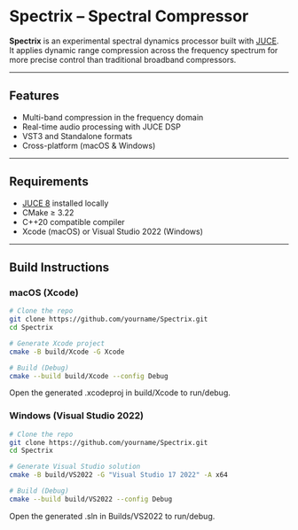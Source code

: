 # Spectrix – Spectral Compressor

**Spectrix** is an experimental spectral dynamics processor built with [JUCE](https://juce.com/).  
It applies dynamic range compression across the frequency spectrum for more precise control than traditional broadband compressors.

---

## Features
- Multi-band compression in the frequency domain  
- Real-time audio processing with JUCE DSP  
- VST3 and Standalone formats  
- Cross-platform (macOS & Windows)  

---

## Requirements
- [JUCE 8](https://github.com/juce-framework/JUCE) installed locally  
- CMake ≥ 3.22  
- C++20 compatible compiler  
- Xcode (macOS) or Visual Studio 2022 (Windows)  

---

## Build Instructions

### macOS (Xcode)
```bash
# Clone the repo
git clone https://github.com/yourname/Spectrix.git
cd Spectrix

# Generate Xcode project
cmake -B build/Xcode -G Xcode

# Build (Debug)
cmake --build build/Xcode --config Debug
```
Open the generated .xcodeproj in build/Xcode to run/debug.
### Windows (Visual Studio 2022)
```bash 
# Clone the repo
git clone https://github.com/yourname/Spectrix.git
cd Spectrix

# Generate Visual Studio solution
cmake -B build/VS2022 -G "Visual Studio 17 2022" -A x64

# Build (Debug)
cmake --build build/VS2022 --config Debug
```
Open the generated .sln in Builds/VS2022 to run/debug.
